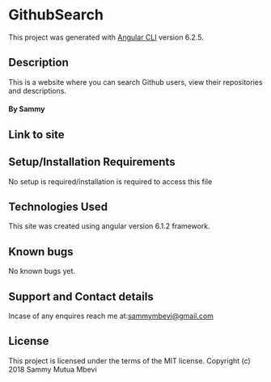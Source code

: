 # GithubSearch

This project was generated with [Angular CLI](https://github.com/angular/angular-cli) version 6.2.5.

## Description
This is a website where you can search Github users, view their repositories and descriptions.

#### By **Sammy**

## Link to site


## Setup/Installation Requirements
No setup is required/installation is required to access this file

## Technologies Used
This site was created using angular version 6.1.2 framework.

## Known bugs
No known bugs yet.

## Support and Contact details
Incase of any enquires reach me at:sammymbevi@gmail.com

## License
This project is licensed under the terms of the MIT license. Copyright (c) 2018 Sammy Mutua Mbevi
